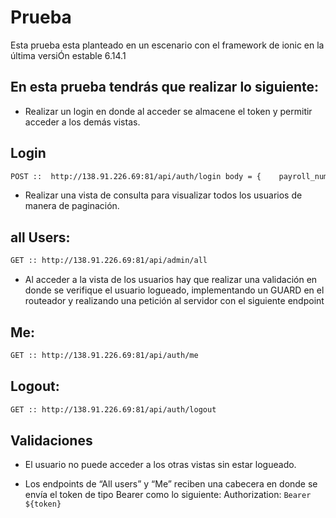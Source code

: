 # Prueba 

Esta prueba esta planteado en un escenario con el framework de ionic en la última versiÓn estable 6.14.1

## En esta prueba tendrás que realizar lo siguiente:

* Realizar un login en donde al acceder se almacene el token y permitir acceder a los demás vistas.

## Login

```bash
POST ::  http://138.91.226.69:81/api/auth/login body = {	payroll_number: ‘’ (string)	password: ‘’ (string)}

```

* Realizar una vista de consulta para visualizar todos los usuarios de manera de paginación.

##  all Users:
```bash
GET :: http://138.91.226.69:81/api/admin/all
```

* Al acceder a la vista de los usuarios hay que realizar una validación en donde se verifique el usuario logueado, implementando un GUARD en el routeador y realizando una petición al servidor con el siguiente endpoint 

## Me:
```bash
GET :: http://138.91.226.69:81/api/auth/me
```

## Logout:
```bash
GET :: http://138.91.226.69:81/api/auth/logout
```


## Validaciones
* El usuario no puede acceder a los otras vistas sin estar logueado.

* Los endpoints de “All users” y “Me” reciben una cabecera en donde se envía el token de tipo Bearer como lo siguiente: 
Authorization: `Bearer ${token}`